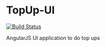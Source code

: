 TopUp-UI
========

[![Build Status](https://travis-ci.org/alexzm1/TopUp-UI.svg?branch=master)](https://travis-ci.org/alexzm1/TopUp-UI)

AngularJS UI application to do top ups